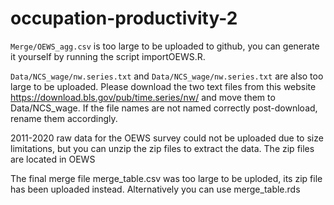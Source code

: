 # occupation-productivity-2


`Merge/OEWS_agg.csv` is too large to be uploaded to github, you can generate it yourself by running the script importOEWS.R.


`Data/NCS_wage/nw.series.txt` and `Data/NCS_wage/nw.series.txt` are also too large to be uploaded. Please download the two text files from this website <a href = "https://download.bls.gov/pub/time.series/nw/">https://download.bls.gov/pub/time.series/nw/</a> and move them to Data/NCS_wage. If the file names are not named correctly post-download, rename them accordingly. 

2011-2020 raw data for the OEWS survey could not be uploaded due to size limitations, but you can unzip the zip files to extract the data. The zip files are located in OEWS

The final merge file merge_table.csv was too large to be uploded, its zip file has been uploaded instead. Alternatively you can use merge_table.rds
